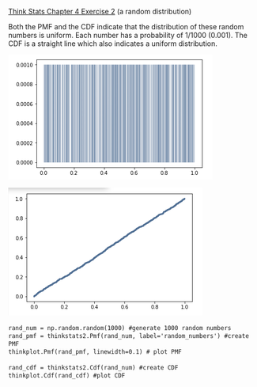 [Think Stats Chapter 4 Exercise 2](http://greenteapress.com/thinkstats2/html/thinkstats2005.html#toc41) (a random distribution)

Both the PMF and the CDF indicate that the distribution of these random numbers is uniform. Each number has a probability of 1/1000 (0.001). The CDF is a straight line which also indicates a uniform distribution.

![random_num_pmf](https://github.com/meoriordan/dsp/blob/master/statistics/images/random_num_pmf.png)

![random_num_cdf](https://github.com/meoriordan/dsp/blob/master/statistics/images/random_num_cdf.png)
```
rand_num = np.random.random(1000) #generate 1000 random numbers
rand_pmf = thinkstats2.Pmf(rand_num, label='random_numbers') #create PMF
thinkplot.Pmf(rand_pmf, linewidth=0.1) # plot PMF

rand_cdf = thinkstats2.Cdf(rand_num) #create CDF
thinkplot.Cdf(rand_cdf) #plot CDF

```
